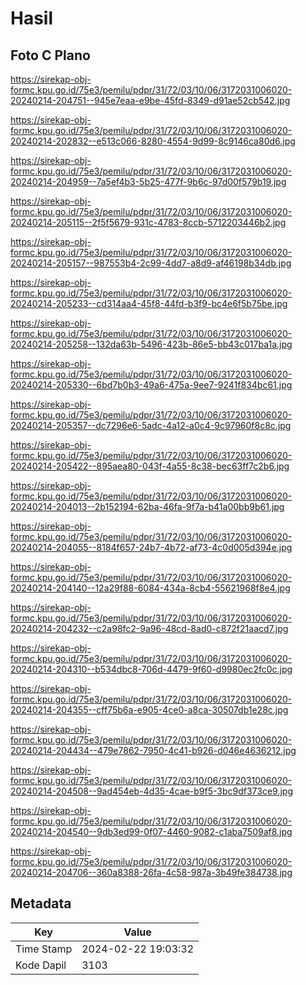 # Hasil

## Foto C Plano

https://sirekap-obj-formc.kpu.go.id/75e3/pemilu/pdpr/31/72/03/10/06/3172031006020-20240214-204751--945e7eaa-e9be-45fd-8349-d91ae52cb542.jpg

https://sirekap-obj-formc.kpu.go.id/75e3/pemilu/pdpr/31/72/03/10/06/3172031006020-20240214-202832--e513c066-8280-4554-9d99-8c9146ca80d6.jpg

https://sirekap-obj-formc.kpu.go.id/75e3/pemilu/pdpr/31/72/03/10/06/3172031006020-20240214-204959--7a5ef4b3-5b25-477f-9b6c-97d00f579b19.jpg

https://sirekap-obj-formc.kpu.go.id/75e3/pemilu/pdpr/31/72/03/10/06/3172031006020-20240214-205115--2f5f5679-931c-4783-8ccb-5712203446b2.jpg

https://sirekap-obj-formc.kpu.go.id/75e3/pemilu/pdpr/31/72/03/10/06/3172031006020-20240214-205157--987553b4-2c99-4dd7-a8d9-af46198b34db.jpg

https://sirekap-obj-formc.kpu.go.id/75e3/pemilu/pdpr/31/72/03/10/06/3172031006020-20240214-205233--cd314aa4-45f8-44fd-b3f9-bc4e6f5b75be.jpg

https://sirekap-obj-formc.kpu.go.id/75e3/pemilu/pdpr/31/72/03/10/06/3172031006020-20240214-205258--132da63b-5496-423b-86e5-bb43c017ba1a.jpg

https://sirekap-obj-formc.kpu.go.id/75e3/pemilu/pdpr/31/72/03/10/06/3172031006020-20240214-205330--6bd7b0b3-49a6-475a-9ee7-9241f834bc61.jpg

https://sirekap-obj-formc.kpu.go.id/75e3/pemilu/pdpr/31/72/03/10/06/3172031006020-20240214-205357--dc7296e6-5adc-4a12-a0c4-9c97960f8c8c.jpg

https://sirekap-obj-formc.kpu.go.id/75e3/pemilu/pdpr/31/72/03/10/06/3172031006020-20240214-205422--895aea80-043f-4a55-8c38-bec63ff7c2b6.jpg

https://sirekap-obj-formc.kpu.go.id/75e3/pemilu/pdpr/31/72/03/10/06/3172031006020-20240214-204013--2b152194-62ba-46fa-9f7a-b41a00bb9b61.jpg

https://sirekap-obj-formc.kpu.go.id/75e3/pemilu/pdpr/31/72/03/10/06/3172031006020-20240214-204055--8184f657-24b7-4b72-af73-4c0d005d394e.jpg

https://sirekap-obj-formc.kpu.go.id/75e3/pemilu/pdpr/31/72/03/10/06/3172031006020-20240214-204140--12a29f88-6084-434a-8cb4-55621968f8e4.jpg

https://sirekap-obj-formc.kpu.go.id/75e3/pemilu/pdpr/31/72/03/10/06/3172031006020-20240214-204232--c2a98fc2-9a96-48cd-8ad0-c872f21aacd7.jpg

https://sirekap-obj-formc.kpu.go.id/75e3/pemilu/pdpr/31/72/03/10/06/3172031006020-20240214-204310--b534dbc8-706d-4479-9f60-d9980ec2fc0c.jpg

https://sirekap-obj-formc.kpu.go.id/75e3/pemilu/pdpr/31/72/03/10/06/3172031006020-20240214-204355--cff75b6a-e905-4ce0-a8ca-30507db1e28c.jpg

https://sirekap-obj-formc.kpu.go.id/75e3/pemilu/pdpr/31/72/03/10/06/3172031006020-20240214-204434--479e7862-7950-4c41-b926-d046e4636212.jpg

https://sirekap-obj-formc.kpu.go.id/75e3/pemilu/pdpr/31/72/03/10/06/3172031006020-20240214-204508--9ad454eb-4d35-4cae-b9f5-3bc9df373ce9.jpg

https://sirekap-obj-formc.kpu.go.id/75e3/pemilu/pdpr/31/72/03/10/06/3172031006020-20240214-204540--9db3ed99-0f07-4460-9082-c1aba7509af8.jpg

https://sirekap-obj-formc.kpu.go.id/75e3/pemilu/pdpr/31/72/03/10/06/3172031006020-20240214-204706--360a8388-26fa-4c58-987a-3b49fe384738.jpg


## Metadata

| Key        | Value               |
| ---------- | ------------------- |
| Time Stamp | 2024-02-22 19:03:32 |
| Kode Dapil | 3103                |



